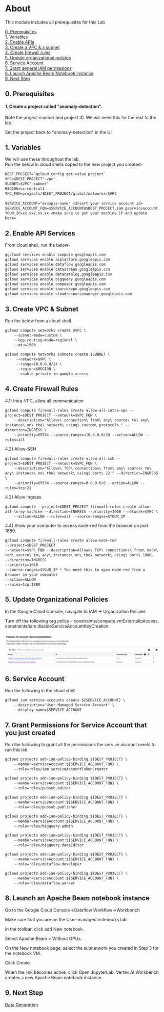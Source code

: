 # About

This module includes all prerequisites for this Lab<br>

[0. Prerequisites](01-prerequisites.md#0-prerequisites)<br>
[1. Variables](01-prerequisites.md#1-variables)<br>
[2. Enable APIs](01-prerequisites.md#2-enable-api-services)<br>
[3. Create a VPC & a subnet](01-prerequisites.md#3-create-vpc-&-subnet)<br>
[4. Create firewall rules](01-prerequisites.md#4-create-firewall-rules)<br>
[5. Update organizational policies](01-prerequisites.md#5-update-organizational-policies)<br>
[6. Service Account](01-prerequisites.md#6-service-account)<br>
[7. Grant general IAM permissions](01-prerequisites.md#7-grant-permissions-for-service-account-that-you-just-created)<br>
[8. Launch Apache Beam Notebook Instance](01-prerequisites.md#8-launch-an-apache-beam-notebook-instance)<br>
[9. Next Step](01-prerequisites.md#9-next-step)<br>

## 0. Prerequisites

#### 1. Create a project called "anomaly-detection".<br>
Note the project number and project ID.
We will need this for the rest fo the lab.

Set the project back to "anomaly-detection" in the UI

## 1. Variables 

We will use these throughout the lab. <br>
Run the below in cloud shells coped to the new project you created-
```
DEST_PROJECT=`gcloud config get-value project`
VPC=$DEST_PROJECT"-vpc"
SUBNET=$VPC"-subnet"
REGION=us-central1
VPC_FQN=projects/$DEST_PROJECT/global/networks/$VPC

SERVICE_ACCOUNT="example-name" <Insert your service account id>
SERVICE_ACCOUNT_FQN=$SERVICE_ACCOUNT@$DEST_PROJECT.iam.gserviceaccount.com
YOUR_IP=xx.xxx.xx.xx <Make sure to get your machine IP and update here>

```
## 2. Enable API Services 

From cloud shell, run the below-
```
ggcloud services enable compute.googleapis.com
gcloud services enable aiplatform.googleapis.com
gcloud services enable dataflow.googleapis.com
gcloud services enable datastream.googleapis.com
gcloud services enable datacatalog.googleapis.com
gcloud services enable bigquery.googleapis.com
gcloud services enable composer.googleapis.com
gcloud services enable sourcerepo.googleapis.com
gcloud services enable cloudresourcemanager.googleapis.com
```

## 3. Create VPC & Subnet

Run the below from a cloud shell. 

```
gcloud compute networks create $VPC \
    --subnet-mode=custom \
    --bgp-routing-mode=regional \
    --mtu=1500
```

```
gcloud compute networks subnets create $SUBNET \
     --network=$VPC \
     --range=10.0.0.0/24 \
     --region=$REGION \
     --enable-private-ip-google-access
```
## 4. Create Firewall Rules 

4.1) Intra-VPC, allow all communication

```
gcloud compute firewall-rules create allow-all-intra-vpc --project=$DEST_PROJECT --network=$VPC_FQN \
    --description="Allows\ connection\ from\ any\ source\ to\ any\ instance\ on\ the\ network\ using\ custom\ protocols." --direction=INGRESS \
    --priority=65534 --source-ranges=10.0.0.0/20 --action=ALLOW --rules=all
```

4.2) Allow-SSH

```
gcloud compute firewall-rules create allow-all-ssh --project=$DEST_PROJECT --network=$VPC_FQN \
    --description="Allows\ TCP\ connections\ from\ any\ source\ to\ any\ instance\ on\ the\ network\ using\ port\ 22." --direction=INGRESS \
    --priority=65534 --source-ranges=0.0.0.0/0 --action=ALLOW --rules=tcp:22
```

4.3) Allow Ingress 

```
gcloud compute --project=$DEST_PROJECT firewall-rules create allow-all-to-my-machine --direction=INGRESS --priority=1000 --network=$VPC \
    --action=ALLOW --rules=all --source-ranges=$YOUR_IP

```
4.4) Allow your computer to access node-red from the browser on port 1880.

```
gcloud compute firewall-rules create allow-node-red 
--project=$DEST_PROJECT
--network=$VPC_FQN --description=Allows\ TCP\ connections\ from\ node\ red\ source\ to\ any\ instance\ on\ the\ network\ using\ port\ 1880. 
--direction=INGRESS 
--priority=1010 
--source-ranges=$YOUR_IP * You need this to open node-red from a browser on your computer
--action=ALLOW 
--rules=tcp:1880

```

## 5. Update Organizational Policies

In the Google Cloud Console, navigate to IAM -> Organization Policies

Turn off the following org policy - constraints/compute.vmExternalIpAccess, constraints/iam.disableServiceAccountKeyCreation

![OrgPolicy](Images/OrgPolicy.png)

## 6. Service Account

Run the following in the cloud shell

```
gcloud iam service-accounts create ${SERVICE_ACCOUNT} \
    --description="User Managed Service Account" \
    --display-name=$SERVICE_ACCOUNT
```

## 7. Grant Permissions for Service Account that you just created

Run the following to grant all the permissions the service account needs to run this lab 

```
gcloud projects add-iam-policy-binding ${DEST_PROJECT} \
    --member=serviceAccount:${SERVICE_ACCOUNT_FQN} \
    --role=roles/iam.serviceAccountTokenCreator  
```
```
gcloud projects add-iam-policy-binding ${DEST_PROJECT} \
    --member=serviceAccount:${SERVICE_ACCOUNT_FQN} \
    --role=roles/pubsub.editor 
```
```
gcloud projects add-iam-policy-binding ${DEST_PROJECT} \
    --member=serviceAccount:${SERVICE_ACCOUNT_FQN} \
    --role=roles/pubsub.publisher
```
```
gcloud projects add-iam-policy-binding ${DEST_PROJECT} \
    --member=serviceAccount:${SERVICE_ACCOUNT_FQN} \
    --role=roles/bigquery.admin
```
```
gcloud projects add-iam-policy-binding ${DEST_PROJECT} \
    --member=serviceAccount:${SERVICE_ACCOUNT_FQN} \
    --role=roles/bigquery.dataEditor
```
```
gcloud projects add-iam-policy-binding ${DEST_PROJECT} \
    --member=serviceAccount:${SERVICE_ACCOUNT_FQN} \
    --role=roles/dataflow.developer
```
```
gcloud projects add-iam-policy-binding ${DEST_PROJECT} \
    --member=serviceAccount:${SERVICE_ACCOUNT_FQN} \
    --role=roles/dataflow.worker
```
## 8. Launch an Apache Beam notebook instance

Go to the Google Cloud Console->Dataflow Workflow->Workbench

Make sure that you are on the User-managed notebooks tab.

In the toolbar, click add New notebook.

Select Apache Beam > Without GPUs.

On the New notebook page, select the subnetwork you created in Step 3 for the notebook VM.

Click Create.

When the link becomes active, click Open JupyterLab. Vertex AI Workbench creates a new Apache Beam notebook instance.

## 9. Next Step

[Data Generation](02-Dataflow_Pub_Sub_Notebook.md) <BR>